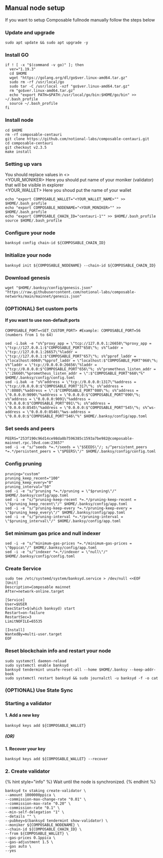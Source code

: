 ## Manual node setup
If you want to setup Composable fullnode manually follow the steps below

### Update and upgrade
```
sudo apt update && sudo apt upgrade -y
```

### Install GO
```
if ! [ -x "$(command -v go)" ]; then
  ver="1.19.3"
  cd $HOME
  wget "https://golang.org/dl/go$ver.linux-amd64.tar.gz"
  sudo rm -rf /usr/local/go
  sudo tar -C /usr/local -xzf "go$ver.linux-amd64.tar.gz"
  rm "go$ver.linux-amd64.tar.gz"
  echo "export PATH=$PATH:/usr/local/go/bin:$HOME/go/bin" >> ~/.bash_profile
  source ~/.bash_profile
fi
```

### Install node
```
cd $HOME
rm -rf composable-centauri
git clone https://github.com/notional-labs/composable-centauri.git
cd composable-centauri
git checkout v2.3.5
make install
```


### Setting up vars
You should replace values in <> <br />
<YOUR_MONIKER> Here you should put name of your moniker (validator) that will be visible in explorer <br />
<YOUR_WALLET> Here you shoud put the name of your wallet

```
echo "export COMPOSABLE_WALLET="<YOUR_WALLET_NAME>"" >> $HOME/.bash_profile
echo "export COMPOSABLE_NODENAME="<YOUR_MONIKER>"" >> $HOME/.bash_profile
echo "export COMPOSABLE_CHAIN_ID="centauri-1"" >> $HOME/.bash_profile
source $HOME/.bash_profile
```


### Configure your node
```
banksyd config chain-id ${COMPOSABLE_CHAIN_ID}
```

### Initialize your node
```
banksyd init ${COMPOSABLE_NODENAME} --chain-id ${COMPOSABLE_CHAIN_ID}
```

### Download genesis
```
wget "$HOME/.banksy/config/genesis.json" "https://raw.githubusercontent.com/notional-labs/composable-networks/main/mainnet/genesis.json" 
```

### (OPTIONAL) Set custom ports

#### If you want to use non-default ports
```
COMPOSABLE_PORT=<SET_CUSTOM_PORT> #Example: COMPOSABLE_PORT=56 (numbers from 1 to 64)
```
```
sed -i.bak -e "s%^proxy_app = \"tcp://127.0.0.1:26658\"%proxy_app = \"tcp://127.0.0.1:$"COMPOSABLE_PORT"658\"%; s%^laddr = \"tcp://127.0.0.1:26657\"%laddr = \"tcp://127.0.0.1:$"COMPOSABLE_PORT"657\"%; s%^pprof_laddr = \"localhost:6060\"%pprof_laddr = \"localhost:$"COMPOSABLE_PORT"060\"%; s%^laddr = \"tcp://0.0.0.0:26656\"%laddr = \"tcp://0.0.0.0:$"COMPOSABLE_PORT"656\"%; s%^prometheus_listen_addr = \":26660\"%prometheus_listen_addr = \":$"COMPOSABLE_PORT"660\"%" $HOME/.banksy/config/config.toml
sed -i.bak -e "s%^address = \"tcp://0.0.0.0:1317\"%address = \"tcp://0.0.0.0:$"COMPOSABLE_PORT"317\"%; s%^address = \":8080\"%address = \":$"COMPOSABLE_PORT"080\"%; s%^address = \"0.0.0.0:9090\"%address = \"0.0.0.0:$"COMPOSABLE_PORT"090\"%; s%^address = \"0.0.0.0:9091\"%address = \"0.0.0.0:$"COMPOSABLE_PORT"091\"%; s%^address = \"0.0.0.0:8545\"%address = \"0.0.0.0:$"COMPOSABLE_PORT"545\"%; s%^ws-address = \"0.0.0.0:8546\"%ws-address = \"0.0.0.0:$"COMPOSABLE_PORT"546\"%" $HOME/.banksy/config/app.toml
```


### Set seeds and peers
```
PEERS="253f190c96d14ce98da8b7596385c1593a7be982@composable-mainnet.rpc.l0vd.com:23657"
sed -i -e "s/^seeds *=.*/seeds = \"$SEEDS\"/; s/^persistent_peers *=.*/persistent_peers = \"$PEERS\"/" $HOME/.banksy/config/config.toml
```

### Config pruning
```
pruning="custom"
pruning_keep_recent="100"
pruning_keep_every="0"
pruning_interval="50"
sed -i -e "s/^pruning *=.*/pruning = \"$pruning\"/" $HOME/.banksy/config/app.toml
sed -i -e "s/^pruning-keep-recent *=.*/pruning-keep-recent = \"$pruning_keep_recent\"/" $HOME/.banksy/config/app.toml
sed -i -e "s/^pruning-keep-every *=.*/pruning-keep-every = \"$pruning_keep_every\"/" $HOME/.banksy/config/app.toml
sed -i -e "s/^pruning-interval *=.*/pruning-interval = \"$pruning_interval\"/" $HOME/.banksy/config/app.toml
```

### Set minimum gas price and null indexer
```
sed -i -e "s/^minimum-gas-prices *=.*/minimum-gas-prices = \"0ppica\"/" $HOME/.banksy/config/app.toml
sed -i -e "s/^indexer *=.*/indexer = \"null\"/" $HOME/.banksy/config/config.toml
```

### Create Service
```
sudo tee /etc/systemd/system/banksyd.service > /dev/null <<EOF
[Unit]
Description=Composable mainnet
After=network-online.target

[Service]
User=$USER
ExecStart=$(which banksyd) start
Restart=on-failure
RestartSec=3
LimitNOFILE=65535

[Install]
WantedBy=multi-user.target
EOF
```

### Reset blockchain info and restart your node
```
sudo systemctl daemon-reload
sudo systemctl enable banksyd
banksyd tendermint unsafe-reset-all --home $HOME/.banksy --keep-addr-book
sudo systemctl restart banksyd && sudo journalctl -u banksyd -f -o cat
```

### (OPTIONAL) Use State Sync

### Starting a validator

#### 1. Add a new key
```
banksyd keys add ${COMPOSABLE_WALLET}
```
##### (OR)

#### 1. Recover your key
```
banksyd keys add ${COMPOSABLE_WALLET} --recover
```



### 2. Create validator

{% hint style="info" %}
Wait until the node is synchronized.
{% endhint %}

```
banksyd tx staking create-validator \
--amount 1000000ppica \
--commission-max-change-rate "0.01" \
--commission-max-rate "0.20" \
--commission-rate "0.1" \
--min-self-delegation "1" \
--details "" \
--pubkey=$(banksyd tendermint show-validator) \
--moniker ${COMPOSABLE_NODENAME} \
--chain-id ${COMPOSABLE_CHAIN_ID} \
--from ${COMPOSABLE_WALLET} \
--gas-prices 0.1ppica \
--gas-adjustment 1.5 \
--gas auto \
--yes
```

